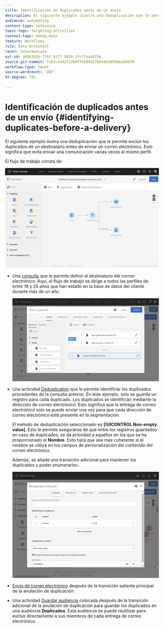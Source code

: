 ```yaml
---
title: Identificación de duplicados antes de un envío
description: El siguiente ejemplo ilustra una deduplicación que le permite excluir los duplicados de un destinatario antes de enviar un correo electrónico. Esto significa que evita enviar una comunicación varias veces al mismo perfil.
audience: automating
content-type: reference
topic-tags: targeting-activities
context-tags: dedup,main
feature: Workflows
role: Data Architect
level: Intermediate
exl-id: a09b101b-f76f-4377-9854-1fcffaad4f9a
source-git-commit: fcb5c4a92f23bdffd1082b7b044b5859dead9d70
workflow-type: tm+mt
source-wordcount: '287'
ht-degree: 79%

---
```


# Identificación de duplicados antes de un envío {#identifying-duplicates-before-a-delivery}

El siguiente ejemplo ilustra una deduplicación que le permite excluir los duplicados de un destinatario antes de enviar un correo electrónico. Esto significa que evita enviar una comunicación varias veces al mismo perfil.

El flujo de trabajo consta de:

![](assets/deduplication_example_workflow.png)

* Una [consulta](../../automating/using/query.md) que le permite definir el destinatario del correo electrónico. Aquí, el flujo de trabajo se dirige a todos los perfiles de entre 18 y 25 años que han estado en la base de datos del cliente durante más de un año.

  ![](assets/deduplication_example_query.png)

* Una actividad [Deduplication](../../automating/using/deduplication.md) que le permite identificar los duplicados procedentes de la consulta anterior. En este ejemplo, solo se guarda un registro para cada duplicado. Los duplicados se identifican mediante la dirección de correo electrónico. Esto significa que la entrega de correo electrónico solo se puede enviar una vez para que cada dirección de correo electrónico esté presente en la segmentación.

  El método de deduplicación seleccionado es **[!UICONTROL Non-empty value]**. Esto le permite asegurarse de que entre los registros guardados en caso de duplicados, se da prioridad a aquellos en los que se ha proporcionado el **Nombre**. Esto hará que sea más coherente si el nombre se utiliza en los campos de personalización del contenido del correo electrónico.

  Además, se añade una transición adicional para mantener los duplicados y poder enumerarlos.

  ![](assets/deduplication_example_dedup.png)

* [Envío de correo electrónico](../../automating/using/email-delivery.md) después de la transición saliente principal de la anulación de duplicación.
* Una actividad [Guardar audiencia](../../automating/using/save-audience.md) colocada después de la transición adicional de la anulación de duplicación para guardar los duplicados en una audiencia **Duplicados**. Esta audiencia se puede reutilizar para excluir directamente a sus miembros de cada entrega de correo electrónico.
